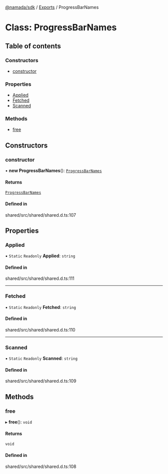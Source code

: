 [@namada/sdk](../README.md) / [Exports](../modules.md) / ProgressBarNames

# Class: ProgressBarNames

## Table of contents

### Constructors

- [constructor](ProgressBarNames.md#constructor)

### Properties

- [Applied](ProgressBarNames.md#applied)
- [Fetched](ProgressBarNames.md#fetched)
- [Scanned](ProgressBarNames.md#scanned)

### Methods

- [free](ProgressBarNames.md#free)

## Constructors

### constructor

• **new ProgressBarNames**(): [`ProgressBarNames`](ProgressBarNames.md)

#### Returns

[`ProgressBarNames`](ProgressBarNames.md)

#### Defined in

shared/src/shared/shared.d.ts:107

## Properties

### Applied

▪ `Static` `Readonly` **Applied**: `string`

#### Defined in

shared/src/shared/shared.d.ts:111

___

### Fetched

▪ `Static` `Readonly` **Fetched**: `string`

#### Defined in

shared/src/shared/shared.d.ts:110

___

### Scanned

▪ `Static` `Readonly` **Scanned**: `string`

#### Defined in

shared/src/shared/shared.d.ts:109

## Methods

### free

▸ **free**(): `void`

#### Returns

`void`

#### Defined in

shared/src/shared/shared.d.ts:108
